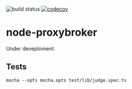 
![build status](https://travis-ci.org/thinkbaer/node-proxybroker.svg?branch=master)
[![codecov](https://codecov.io/gh/thinkbaer/node-proxybroker/branch/master/graph/badge.svg)](https://codecov.io/gh/thinkbaer/node-proxybroker)

# node-proxybroker

Under deveploment.



## Tests

```
mocha --opts mocha.opts test/lib/judge.spec.ts
```

